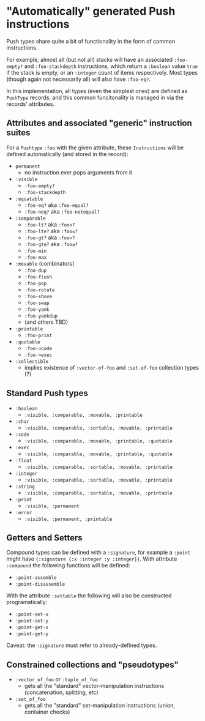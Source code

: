# "Automatically" generated Push instructions

Push types share quite a bit of functionality in the form of common instructions.

For example, almost all (but not all) stacks will have an associated `:foo-empty?` and `:foo-stackdepth` instructions, which return a `:boolean` value `true` if the stack is empty, or an `:integer` count of items respectively. Most types (though again not necessarily all) will also have `:foo-eq?`.

In this implementation, all types (even the simplest ones) are defined as `PushType` records, and this common funcitonality is managed in via the records' attributes.


## Attributes and associated "generic" instruction suites

For a `Pushtype` `:foo` with the given attribute, these `Instructions` will be defined automatically (and stored in the record):

- `permanent`
  - no instruction ever pops arguments from it
- `:visible`
  - `:foo-empty?`
  - `:foo-stackdepth`
- `:equatable`
  - `:foo-eq?` aka `:foo-equal?`
  - `:foo-neq?` aka `:foo-notequal?`
- `:comparable`
  - `:foo-lt?` aka `:foo<?`
  - `:foo-lte?` aka `:foo≤?`
  - `:foo-gt?` aka `:foo>?`
  - `:foo-gte?` aka `:foo≥?`
  - `:foo-min`
  - `:foo-max`
- `:movable` (combinators)
  - `:foo-dup`
  - `:foo-flush`
  - `:foo-pop`
  - `:foo-rotate`
  - `:foo-shove`
  - `:foo-swap`
  - `:foo-yank`
  - `:foo-yankdup`
  - (and others TBD)
- `:printable`
  - `:foo-print`
- `:quotable`
  - `:foo->code`
  - `:foo->exec`
- `:collectible`
  - implies existence of `:vector-of-foo` and `:set-of-foo` collection types (?)

## Standard Push types

- `:boolean`
  - `:visible, :comparable, :movable, :printable`
- `:char`
  - `:visible, :comparable, :sortable, :movable, :printable`
- `:code`
  - `:visible, :comparable, :movable, :printable, :quotable`
- `:exec`
  - `:visible, :comparable, :movable, :printable, :quotable`
- `:float`
  - `:visible, :comparable, :sortable, :movable, :printable`
- `:integer`
  - `:visible, :comparable, :sortable, :movable, :printable`
- `:string`
  - `:visible, :comparable, :sortable, :movable, :printable`
- `:print`
  - `:visible, :permanent` 
- `:error`
  - `:visible, :permanent, :printable`

## Getters and Setters

Compound types can be defined with a `:signature`, for example a `:point` might have `{:signature {:x :integer :y :integer}}`. With attribute `:compound` the following functions will be defined:

- `:point-assemble`
- `:point-disassemble`

With the attribute `:settable` the following will also be constructed programatically:

- `:point-set-x`
- `:point-set-y`
- `:point-get-x`
- `:point-get-y`

Caveat: the `:signature` must refer to already-defined types.

## Constrained collections and "pseudotypes"

- `:vector_of_foo` or `:tuple_of_foo`
  - gets all the "standard" vector-manipulation instructions (concatenation, splitting, etc)
- `:set_of_foo`
  - gets all the "standard" set-manipulation instructions (union, container checks)


